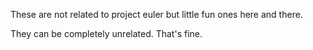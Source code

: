 These are not related to project euler but little fun ones here and there.

They can be completely unrelated. That's fine.